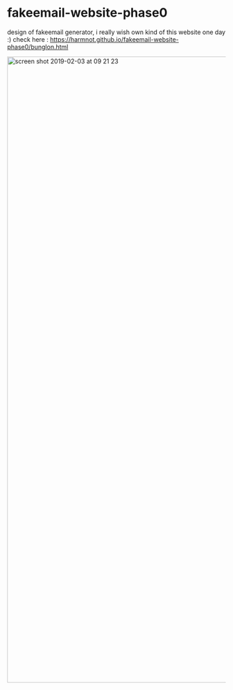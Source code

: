 # fakeemail-website-phase0

design of fakeemail generator, i really wish own kind of this website one day :)
check here : https://harmnot.github.io/fakeemail-website-phase0/bunglon.html

<img width="1440" alt="screen shot 2019-02-03 at 09 21 23" src="https://user-images.githubusercontent.com/42674439/52171857-9f239e00-2796-11e9-81b7-9049ac22a4ee.png">

